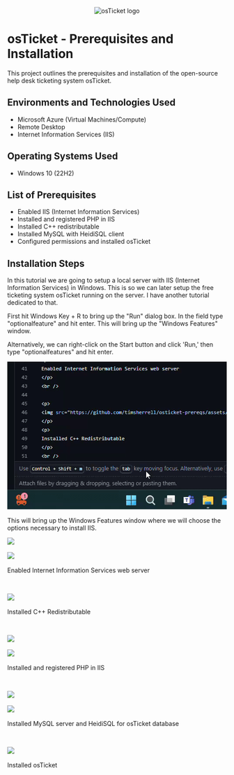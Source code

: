 <p align="center">
<img src="https://i.imgur.com/Clzj7Xs.png" alt="osTicket logo"/>
</p>

<h1>osTicket - Prerequisites and Installation</h1>
This project outlines the prerequisites and installation of the open-source help desk ticketing system osTicket.<br />

<h2>Environments and Technologies Used</h2>

- Microsoft Azure (Virtual Machines/Compute)
- Remote Desktop
- Internet Information Services (IIS)

<h2>Operating Systems Used</h2>

- Windows 10 (22H2)

<h2>List of Prerequisites</h2>

- Enabled IIS (Internet Information Services)
- Installed and registered PHP in IIS
- Installed C++ redistributable
- Installed MySQL with HeidiSQL client
- Configured permissions and installed osTicket

<h2>Installation Steps</h2>

In this tutorial we are going to setup a local server with IIS (Internet Information Services) in Windows. This is so we can later setup the free ticketing system osTicket running on the server. I have another tutorial dedicated to that.  

First hit Windows Key + R to bring up the "Run" dialog box. In the field type "optionalfeature" and hit enter. This will bring up the "Windows Features" window. 

Alternatively, we can right-click on the Start button and click 'Run,' then type "optionalfeatures" and hit enter. 
<br />


![run optional features](https://github.com/timsherrell/osticket-prereqs/blob/main/optionalfeatures1.gif)

This will bring up the Windows Features window where we will choose the options necessary to install IIS.



<p>
<img src="https://github.com/timsherrell/osticket-prereqs/assets/144177449/dda6d761-63bd-4a9f-8ca6-c68d3a52f574"/>
</p>
<p>
  <img src="https://github.com/timsherrell/osticket-prereqs/assets/144177449/2c26b2bf-dcb0-48f7-af7e-ffacf21aeb30" />
</p>
<p>
Enabled Internet Information Services web server 
</p>
<br />

<p>
<img src="https://github.com/timsherrell/osticket-prereqs/assets/144177449/08f24a02-75db-4f55-b816-06fc68034d61" />
</p>
<p>
Installed C++ Redistributable
</p>
<br />

<p>
  <img src="https://github.com/timsherrell/osticket-prereqs/assets/144177449/dbdb59b5-4c7b-40f1-90ad-e17c736d55ee" />
</p>
<p>
  <img src="https://github.com/timsherrell/osticket-prereqs/assets/144177449/83378b0b-b5e3-4557-8b42-f6b66f0a68a2" />
</p>
<p>
  Installed and registered PHP in IIS
</p>
<br />

<p>
<img src="https://github.com/timsherrell/osticket-prereqs/assets/144177449/4944daf1-b712-4324-9ca6-667789536aad"/>
</p>
<p>
  <img src="https://github.com/timsherrell/osticket-prereqs/assets/144177449/d13a8e73-7628-4878-ae31-d171d642d5f3" />
</p>
<p>
Installed MySQL server and HeidiSQL for osTicket database
</p>
<br />

<p>
  <img src="https://github.com/timsherrell/osticket-prereqs/assets/144177449/5d9754b6-7243-4011-9224-a7418664b961" />
</p>
Installed osTicket
<p>
  
</p>
